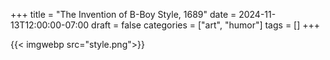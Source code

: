 +++
title = "The Invention of B-Boy Style, 1689"
date = 2024-11-13T12:00:00-07:00
draft = false
categories = ["art", "humor"]
tags = []
+++

{{< imgwebp src="style.png">}}